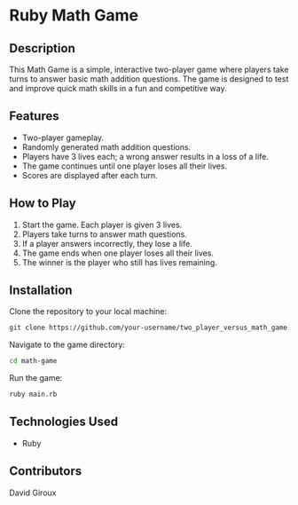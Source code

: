 # Ruby Math Game

## Description
This Math Game is a simple, interactive two-player game where players take turns to answer basic math addition questions. The game is designed to test and improve quick math skills in a fun and competitive way.

## Features
- Two-player gameplay.
- Randomly generated math addition questions.
- Players have 3 lives each; a wrong answer results in a loss of a life.
- The game continues until one player loses all their lives.
- Scores are displayed after each turn.

## How to Play
1. Start the game. Each player is given 3 lives.
2. Players take turns to answer math questions.
3. If a player answers incorrectly, they lose a life.
4. The game ends when one player loses all their lives.
5. The winner is the player who still has lives remaining.

## Installation

 Clone the repository to your local machine:
```bash
git clone https://github.com/your-username/two_player_versus_math_game.git
```

Navigate to the game directory:

```bash
cd math-game
```

Run the game:

```bash
ruby main.rb
```

## Technologies Used

- Ruby

## Contributors

David Giroux
